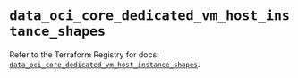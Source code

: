 # `data_oci_core_dedicated_vm_host_instance_shapes`

Refer to the Terraform Registry for docs: [`data_oci_core_dedicated_vm_host_instance_shapes`](https://registry.terraform.io/providers/hashicorp/oci/7.19.0/docs/data-sources/core_dedicated_vm_host_instance_shapes).
